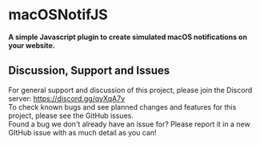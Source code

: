 # macOSNotifJS
**A simple Javascript plugin to create simulated macOS notifications on your website.**

## Discussion, Support and Issues
For general support and discussion of this project, please join the Discord server: https://discord.gg/qyXqA7y \
To check known bugs and see planned changes and features for this project, please see the GitHub issues.\
Found a bug we don't already have an issue for? Please report it in a new GItHub issue with as much detail as you can!
